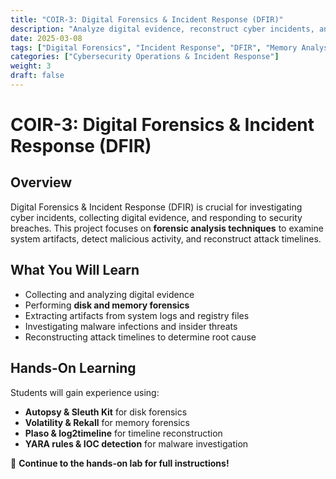 ```yaml
---
title: "COIR-3: Digital Forensics & Incident Response (DFIR)"
description: "Analyze digital evidence, reconstruct cyber incidents, and perform forensic investigations."
date: 2025-03-08
tags: ["Digital Forensics", "Incident Response", "DFIR", "Memory Analysis", "Cyber Investigations"]
categories: ["Cybersecurity Operations & Incident Response"]
weight: 3
draft: false
---
```


# COIR-3: Digital Forensics & Incident Response (DFIR)

## Overview
Digital Forensics & Incident Response (DFIR) is crucial for investigating cyber incidents, collecting digital evidence, and responding to security breaches. This project focuses on **forensic analysis techniques** to examine system artifacts, detect malicious activity, and reconstruct attack timelines.

## What You Will Learn
- Collecting and analyzing digital evidence  
- Performing **disk and memory forensics**  
- Extracting artifacts from system logs and registry files  
- Investigating malware infections and insider threats  
- Reconstructing attack timelines to determine root cause  

## Hands-On Learning
Students will gain experience using:  
- **Autopsy & Sleuth Kit** for disk forensics  
- **Volatility & Rekall** for memory forensics  
- **Plaso & log2timeline** for timeline reconstruction  
- **YARA rules & IOC detection** for malware investigation  

🔗 **Continue to the hands-on lab for full instructions!**
